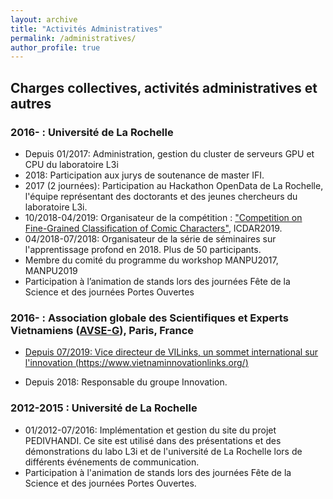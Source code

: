 ```yaml
---
layout: archive
title: "Activités Administratives"
permalink: /administratives/
author_profile: true
---
```

 

## Charges collectives, activités administratives et autres

### 2016- : Université de La Rochelle
+ Depuis 01/2017: Administration, gestion du cluster de serveurs GPU et CPU du laboratoire L3i 
+ 2018: Participation aux jurys de soutenance de master IFI.
+ 2017 (2 journées): Participation au Hackathon OpenData de La Rochelle, l'équipe représentant des doctorants et des jeunes chercheurs du laboratoire L3i.
+ 10/2018-04/2019: Organisateur de la compétition : ["Competition on Fine-Grained Classification of Comic Characters"](https://fgc.univ-lr.fr/), ICDAR2019.
+ 04/2018-07/2018: Organisateur de la série de séminaires sur l'apprentissage profond en 2018. Plus de 50 participants.
+ Membre du comité du programme du workshop MANPU2017, MANPU2019
+ Participation à l’animation de stands lors des journées Fête de la Science et des journées Portes Ouvertes

### 2016- : Association globale des Scientifiques et Experts Vietnamiens ([AVSE-G](http://www.avseglobal.org/)), Paris, France

+ [Depuis 07/2019: Vice directeur de VILinks, un sommet international sur l'innovation (https://www.vietnaminnovationlinks.org/)](/administratives/100-vilinks/)
<!-- <a href="{{ base_path }}/administratives/vilinks" rel="permalink">test</a> -->
+ Depuis 2018: Responsable du groupe Innovation.

<!-- + 2017-2019: Préparation des rapport concernant l'innovation, la digitalization pour le gouvernement Vietnamien : le premier ministre, le ministre de l'information et de la communication, le ministre du planning et investissement et le ministre des sciences et technologies.
+ 2018-2019: Contribution aux stratégies d'innovation, du numérique, de la digitalization préparés par des ministres au Vietnam. -->

### 2012-2015 : Université de La Rochelle

+ 01/2012-07/2016: Implémentation et gestion du site du projet PEDIVHANDI. Ce site est utilisé dans des présentations et des démonstrations du labo L3i et de l'université de La Rochelle lors de différents événements de communication.
+ Participation à l'animation de stands lors des journées Fête de la Science et des journées Portes Ouvertes.
<!-- + Depuis 2012: Soutien scientifique et administratif aux nouveaux doctorants dans mon laboratoire. -->